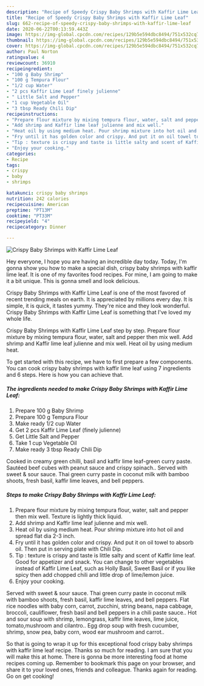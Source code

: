```yaml
---
description: "Recipe of Speedy Crispy Baby Shrimps with Kaffir Lime Leaf"
title: "Recipe of Speedy Crispy Baby Shrimps with Kaffir Lime Leaf"
slug: 662-recipe-of-speedy-crispy-baby-shrimps-with-kaffir-lime-leaf
date: 2020-06-22T00:13:59.443Z
image: https://img-global.cpcdn.com/recipes/129b5e594dbc8494/751x532cq70/crispy-baby-shrimps-with-kaffir-lime-leaf-recipe-main-photo.jpg
thumbnail: https://img-global.cpcdn.com/recipes/129b5e594dbc8494/751x532cq70/crispy-baby-shrimps-with-kaffir-lime-leaf-recipe-main-photo.jpg
cover: https://img-global.cpcdn.com/recipes/129b5e594dbc8494/751x532cq70/crispy-baby-shrimps-with-kaffir-lime-leaf-recipe-main-photo.jpg
author: Paul Norton
ratingvalue: 4
reviewcount: 36910
recipeingredient:
- "100 g Baby Shrimp"
- "100 g Tempura Flour"
- "1/2 cup Water"
- "2 pcs Kaffir Lime Leaf finely julienne"
- " Little Salt and Pepper"
- "1 cup Vegetable Oil"
- "3 tbsp Ready Chili Dip"
recipeinstructions:
- "Prepare flour mixture by mixing tempura flour, water, salt and pepper then mix well. Texture is lightly thick liquid."
- "Add shrimp and Kaffir lime leaf julienne and mix well."
- "Heat oil by using medium heat. Pour shrimp mixture into hot oil and spread flat dia 2-3 inch."
- "Fry until it has golden color and crispy. And put it on oil towel to absorb oil. Then put in serving plate with Chili Dip."
- "Tip : texture is crispy and taste is little salty and scent of Kaffir lime leaf. Good for appetizer and snack. You can change to other vegetables instead of Kaffir Lime Leaf, such as Holly Basil, Sweet Basil or if you like spicy then add chopped chili and little drop of lime/lemon juice."
- "Enjoy your cooking."
categories:
- Recipe
tags:
- crispy
- baby
- shrimps

katakunci: crispy baby shrimps 
nutrition: 242 calories
recipecuisine: American
preptime: "PT13M"
cooktime: "PT33M"
recipeyield: "4"
recipecategory: Dinner

---
```



![Crispy Baby Shrimps with Kaffir Lime Leaf](https://img-global.cpcdn.com/recipes/129b5e594dbc8494/751x532cq70/crispy-baby-shrimps-with-kaffir-lime-leaf-recipe-main-photo.jpg)

Hey everyone, I hope you are having an incredible day today. Today, I'm gonna show you how to make a special dish, crispy baby shrimps with kaffir lime leaf. It is one of my favorites food recipes. For mine, I am going to make it a bit unique. This is gonna smell and look delicious.

Crispy Baby Shrimps with Kaffir Lime Leaf is one of the most favored of recent trending meals on earth. It is appreciated by millions every day. It is simple, it is quick, it tastes yummy. They're nice and they look wonderful. Crispy Baby Shrimps with Kaffir Lime Leaf is something that I've loved my whole life.

Crispy Baby Shrimps with Kaffir Lime Leaf step by step. Prepare flour mixture by mixing tempura flour, water, salt and pepper then mix well. Add shrimp and Kaffir lime leaf julienne and mix well. Heat oil by using medium heat.


To get started with this recipe, we have to first prepare a few components. You can cook crispy baby shrimps with kaffir lime leaf using 7 ingredients and 6 steps. Here is how you can achieve that.

<!--inarticleads1-->

##### The ingredients needed to make Crispy Baby Shrimps with Kaffir Lime Leaf:

1. Prepare 100 g Baby Shrimp
1. Prepare 100 g Tempura Flour
1. Make ready 1/2 cup Water
1. Get 2 pcs Kaffir Lime Leaf (finely julienne)
1. Get  Little Salt and Pepper
1. Take 1 cup Vegetable Oil
1. Make ready 3 tbsp Ready Chili Dip


Cooked in creamy green chilli, basil and kaffir lime leaf-green curry paste. Sautéed beef cubes with peanut sauce and crispy spinach.. Served with sweet &amp; sour sauce. Thai green curry paste in coconut milk with bamboo shoots, fresh basil, kaffir lime leaves, and bell peppers. 

<!--inarticleads2-->

##### Steps to make Crispy Baby Shrimps with Kaffir Lime Leaf:

1. Prepare flour mixture by mixing tempura flour, water, salt and pepper then mix well. Texture is lightly thick liquid.
1. Add shrimp and Kaffir lime leaf julienne and mix well.
1. Heat oil by using medium heat. Pour shrimp mixture into hot oil and spread flat dia 2-3 inch.
1. Fry until it has golden color and crispy. And put it on oil towel to absorb oil. Then put in serving plate with Chili Dip.
1. Tip : texture is crispy and taste is little salty and scent of Kaffir lime leaf. Good for appetizer and snack. You can change to other vegetables instead of Kaffir Lime Leaf, such as Holly Basil, Sweet Basil or if you like spicy then add chopped chili and little drop of lime/lemon juice.
1. Enjoy your cooking.


Served with sweet &amp; sour sauce. Thai green curry paste in coconut milk with bamboo shoots, fresh basil, kaffir lime leaves, and bell peppers. Flat rice noodles with baby corn, carrot, zucchini, string beans, napa cabbage, broccoli, cauliflower, fresh basil and bell peppers in a chili paste sauce.. Hot and sour soup with shrimp, lemongrass, kaffir lime leaves, lime juice, tomato,mushroom and cilantro.. Egg drop soup with fresh cucumber, shrimp, snow pea, baby corn, wood ear mushroom and carrot.. 

So that is going to wrap it up for this exceptional food crispy baby shrimps with kaffir lime leaf recipe. Thanks so much for reading. I am sure that you will make this at home. There is gonna be more interesting food at home recipes coming up. Remember to bookmark this page on your browser, and share it to your loved ones, friends and colleague. Thanks again for reading. Go on get cooking!
